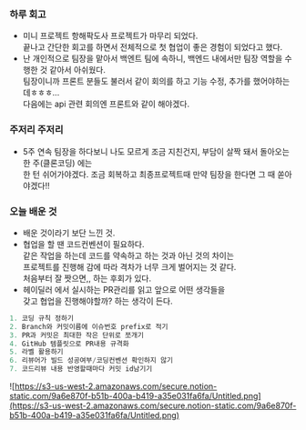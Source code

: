 ### 하루 회고

- 미니 프로젝트 항해팍도사 프로젝트가 마무리 되었다.   
  끝나고 간단한 회고를 하면서 전체적으로 첫 협업이 좋은 경험이 되었다고 했다.  
- 난 개인적으로 팀장을 맡아서 백엔트 팀에 속하니, 백엔드 내에서만 팀장 역할을 수행한 것 같아서 아쉬웠다.  
   팀장이니까 프론트 분들도 불러서 같이 회의를 하고 기능 수정, 추가를 했어야하는데ㅎㅎㅎ...  
   다음에는 api 관련 회의엔 프론트와 같이 해야겠다.  

### 주저리 주저리

- 5주 연속 팀장을 하다보니 나도 모르게 조금 지친건지, 부담이 살짝 돼서 돌아오는 한 주(클론코딩) 에는  
 한 턴 쉬어가야겠다. 조금 회복하고 최종프로젝트때 만약 팀장을 한다면 그 때 쏟아야겠다!!  
  
### 오늘 배운 것  

- 배운 것이라기 보단 느낀 것.  
- 협업을 할 땐 코드컨벤션이 필요하다.         
같은 작업을 하는데 코드를 약속하고 하는 것과 아닌 것의 차이는  
프로젝트를 진행해 감에 따라 격차가 너무 크게 벌어지는 것 같다.  
처음부터 잘 짯으면,, 하는 후회가 있다.  
- 헤이딜러 에서 실시하는 PR관리를 읽고 앞으로 어떤 생각들을  
갖고 협업을 진행해야할까? 하는 생각이 든다.  

```java
1. 코딩 규칙 정하기
2. Branch와 커밋이름에 이슈번호 prefix로 적기
3. PR과 커밋은 최대한 작은 단위로 쪼개기
4. GitHub 템플릿으로 PR내용 규격화
5. 라벨 활용하기
6. 리뷰어가 빌드 성공여부/코딩컨벤션 확인하지 않기
7. 코드리뷰 내용 반영할때마다 커밋 id남기기
```

![https://s3-us-west-2.amazonaws.com/secure.notion-static.com/9a6e870f-b51b-400a-b419-a35e031fa6fa/Untitled.png](https://s3-us-west-2.amazonaws.com/secure.notion-static.com/9a6e870f-b51b-400a-b419-a35e031fa6fa/Untitled.png)
